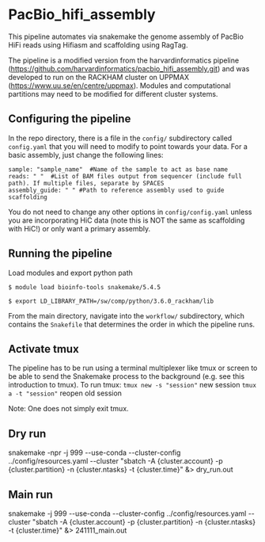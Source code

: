 # PacBio_hifi_assembly
This pipeline automates via snakemake the genome assembly of PacBio HiFi reads using Hifiasm and scaffolding using RagTag. 

The pipeline is a modified version from the harvardinformatics pipeline (https://github.com/harvardinformatics/pacbio_hifi_assembly.git) and was developed to run on the RACKHAM cluster on UPPMAX (https://www.uu.se/en/centre/uppmax). Modules and computational partitions may need to be modified for different cluster systems.

## Configuring the pipeline  
In the repo directory, there is a file in the `config/` subdirectory called `config.yaml` that you will need to modify to point towards your data. For a basic assembly, just change the following lines: 

```
sample: "sample_name"  #Name of the sample to act as base name
reads: " "  #List of BAM files output from sequencer (include full path). If multiple files, separate by SPACES
assembly_guide: " " #Path to reference assembly used to guide scaffolding
```

You do not need to change any other options in `config/config.yaml` unless you are incorporating HiC data (note this is NOT the same as scaffolding with HiC!) or only want a primary assembly.  

## Running the pipeline 

Load modules and export python path

```$ module load bioinfo-tools snakemake/5.4.5```

```$ export LD_LIBRARY_PATH=/sw/comp/python/3.6.0_rackham/lib```


From the main directory, navigate into the `workflow/` subdirectory, which contains the `Snakefile` that determines the order in which the pipeline runs. 

## Activate tmux
The pipeline has to be run using a terminal multiplexer like tmux or screen to be able to send the Snakemake process to the background (e.g. see this introduction to tmux).
To run tmux:
`tmux new -s "session"` new session
`tmux a -t "session"` reopen old session

Note: One does not simply exit tmux.

## Dry run
snakemake -npr -j 999 --use-conda --cluster-config ../config/resources.yaml --cluster "sbatch -A {cluster.account} -p {cluster.partition} -n {cluster.ntasks} -t {cluster.time}" &> dry_run.out

## Main run
snakemake -j 999 --use-conda --cluster-config ../config/resources.yaml --cluster "sbatch -A {cluster.account} -p {cluster.partition} -n {cluster.ntasks} -t {cluster.time}" &> 241111_main.out
